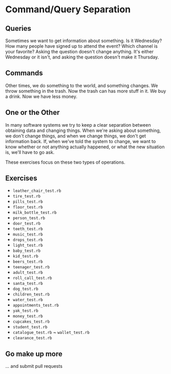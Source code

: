 # Command/Query Separation

## Queries

Sometimes we want to get information about something. Is it Wednesday? How many people have signed up to attend the event? Which channel is your favorite? Asking the question doesn't change anything. It's either Wednesday or it isn't, and asking the question doesn't make it Thursday.

## Commands

Other times, we do something to the world, and something changes. We throw something in the trash. Now the trash can has more stuff in it. We buy a drink. Now we have less money.

## One or the Other

In many software systems we try to keep a clear separation between obtaining data and changing things. When we're asking about something, we don't change things, and when we change things, we don't get information back. If, when we've told the system to change, we want to know whether or not anything actually happened, or what the new situation is, we'll have to go ask.

These exercises focus on these two types of operations.

## Exercises

+ `leather_chair_test.rb`
+ `tire_test.rb`
+ `pills_test.rb`
+ `floor_test.rb`
+ `milk_bottle_test.rb`
+ `person_test.rb`
+ `door_test.rb`
+ `teeth_test.rb`
+ `music_test.rb`
+ `drops_test.rb`
+ `light_test.rb`
+ `baby_test.rb`
+ `kid_test.rb`
+ `beers_test.rb`
+ `teenager_test.rb`
+ `adult_test.rb`
+ `roll_call_test.rb`
+ `santa_test.rb`
+ `dog_test.rb`
+ `children_test.rb`
+ `water_test.rb`
+ `appointments_test.rb`
+ `yak_test.rb`
+ `money_test.rb`
+ `cupcakes_test.rb`
+ `student_test.rb`
+ `catalogue_test.rb`
~ `wallet_test.rb`
+ `clearance_test.rb`

## Go make up more

... and submit pull requests
